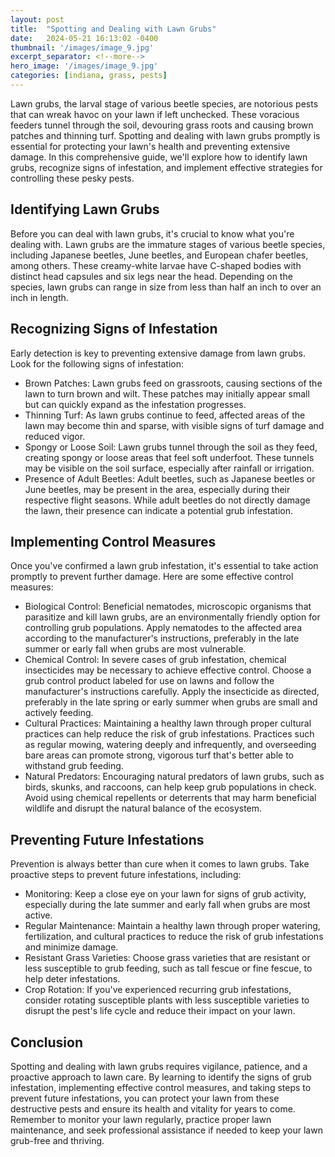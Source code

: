 ```yaml
---
layout: post
title:  "Spotting and Dealing with Lawn Grubs"
date:   2024-05-21 16:13:02 -0400
thumbnail: '/images/image_9.jpg'
excerpt_separator: <!--more-->
hero_image: '/images/image_9.jpg'
categories: [indiana, grass, pests]
---
```

Lawn grubs, the larval stage of various beetle species, are notorious pests that can wreak havoc on your lawn if left unchecked. <!--more-->These voracious feeders tunnel through the soil, devouring grass roots and causing brown patches and thinning turf. Spotting and dealing with lawn grubs promptly is essential for protecting your lawn's health and preventing extensive damage. In this comprehensive guide, we'll explore how to identify lawn grubs, recognize signs of infestation, and implement effective strategies for controlling these pesky pests.

## Identifying Lawn Grubs
Before you can deal with lawn grubs, it's crucial to know what you're dealing with. Lawn grubs are the immature stages of various beetle species, including Japanese beetles, June beetles, and European chafer beetles, among others. These creamy-white larvae have C-shaped bodies with distinct head capsules and six legs near the head. Depending on the species, lawn grubs can range in size from less than half an inch to over an inch in length.

## Recognizing Signs of Infestation
Early detection is key to preventing extensive damage from lawn grubs. Look for the following signs of infestation:
* Brown Patches: Lawn grubs feed on grassroots, causing sections of the lawn to turn brown and wilt. These patches may initially appear small but can quickly expand as the infestation progresses.
* Thinning Turf: As lawn grubs continue to feed, affected areas of the lawn may become thin and sparse, with visible signs of turf damage and reduced vigor.
* Spongy or Loose Soil: Lawn grubs tunnel through the soil as they feed, creating spongy or loose areas that feel soft underfoot. These tunnels may be visible on the soil surface, especially after rainfall or irrigation.
* Presence of Adult Beetles: Adult beetles, such as Japanese beetles or June beetles, may be present in the area, especially during their respective flight seasons. While adult beetles do not directly damage the lawn, their presence can indicate a potential grub infestation.

## Implementing Control Measures
Once you've confirmed a lawn grub infestation, it's essential to take action promptly to prevent further damage. Here are some effective control measures:
* Biological Control: Beneficial nematodes, microscopic organisms that parasitize and kill lawn grubs, are an environmentally friendly option for controlling grub populations. Apply nematodes to the affected area according to the manufacturer's instructions, preferably in the late summer or early fall when grubs are most vulnerable.
* Chemical Control: In severe cases of grub infestation, chemical insecticides may be necessary to achieve effective control. Choose a grub control product labeled for use on lawns and follow the manufacturer's instructions carefully. Apply the insecticide as directed, preferably in the late spring or early summer when grubs are small and actively feeding.
* Cultural Practices: Maintaining a healthy lawn through proper cultural practices can help reduce the risk of grub infestations. Practices such as regular mowing, watering deeply and infrequently, and overseeding bare areas can promote strong, vigorous turf that's better able to withstand grub feeding.
* Natural Predators: Encouraging natural predators of lawn grubs, such as birds, skunks, and raccoons, can help keep grub populations in check. Avoid using chemical repellents or deterrents that may harm beneficial wildlife and disrupt the natural balance of the ecosystem.

## Preventing Future Infestations
Prevention is always better than cure when it comes to lawn grubs. Take proactive steps to prevent future infestations, including:
* Monitoring: Keep a close eye on your lawn for signs of grub activity, especially during the late summer and early fall when grubs are most active.
* Regular Maintenance: Maintain a healthy lawn through proper watering, fertilization, and cultural practices to reduce the risk of grub infestations and minimize damage.
* Resistant Grass Varieties: Choose grass varieties that are resistant or less susceptible to grub feeding, such as tall fescue or fine fescue, to help deter infestations.
* Crop Rotation: If you've experienced recurring grub infestations, consider rotating susceptible plants with less susceptible varieties to disrupt the pest's life cycle and reduce their impact on your lawn.

## Conclusion
Spotting and dealing with lawn grubs requires vigilance, patience, and a proactive approach to lawn care. By learning to identify the signs of grub infestation, implementing effective control measures, and taking steps to prevent future infestations, you can protect your lawn from these destructive pests and ensure its health and vitality for years to come. Remember to monitor your lawn regularly, practice proper lawn maintenance, and seek professional assistance if needed to keep your lawn grub-free and thriving.
